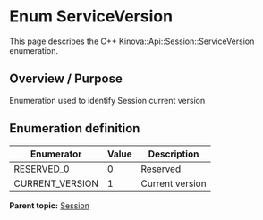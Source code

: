 # Enum ServiceVersion

This page describes the C++ Kinova::Api::Session::ServiceVersion enumeration.

## Overview / Purpose

Enumeration used to identify Session current version

## Enumeration definition

|Enumerator|Value|Description|
|----------|-----|-----------|
|RESERVED\_0|0|Reserved|
|CURRENT\_VERSION|1|Current version|

**Parent topic:** [Session](../references/summary_Session.md)


